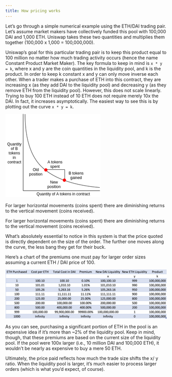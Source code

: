 ```yaml
---
title: How pricing works
---
```


Let’s go through a simple numerical example using the ETH/DAI trading pair. Let’s assume market makers have collectively funded this pool with 100,000 DAI and 1,000 ETH. Uniswap takes these two quantities and multiplies them together (100,000 x 1,000 = 100,000,000).

Uniswap’s goal for this particular trading pair is to keep this product equal to 100 million no matter how much trading activity occurs (hence the name Constant Product Market Maker). The key formula to keep in mind is `x * y = k`, where x and y are the coin quantities in the liquidity pool, and k is the product. In order to keep k constant x and y can only move inverse each other. When a trader makes a purchase of ETH into this contract, they are increasing x (as they add DAI to the liquidity pool) and decreasing y (as they remove ETH from the liquidity pool). However, this does not scale linearly. Trying to buy 100 ETH instead of 10 ETH does not require merely 10x the DAI. In fact, it increases asymptotically. The easiest way to see this is by plotting out the curve `x * y = k`.

![](images/formula.png)

For larger horizontal movements (coins spent) there are diminishing returns to the vertical movement (coins received).

For larger horizontal movements (coins spent) there are diminishing returns to the vertical movement (coins received).

What’s absolutely essential to notice in this system is that the price quoted is directly dependent on the size of the order. The further one moves along the curve, the less bang they get for their buck.

Here’s a chart of the premiums one must pay for larger order sizes assuming a current ETH / DAI price of 100.

![](images/premium.png)

As you can see, purchasing a significant portion of ETH in the pool is an expensive idea if it’s more than ~2% of the liquidity pool. Keep in mind, though, that these premiums are based on the current size of the liquidity pool. If the pool were 100x larger (i.e., 10 million DAI and 100,000 ETH), it wouldn’t be nearly as expensive to buy a mere 50 ETH.

Ultimately, the price paid reflects how much the trade size shifts the x/ y ratio. When the liquidity pool is larger, it’s much easier to process larger orders (which is what you’d expect, of course).
